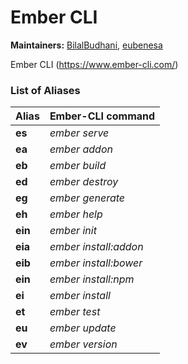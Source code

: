 # Ember CLI

**Maintainers:** [BilalBudhani](https://github.com/BilalBudhani), [eubenesa](https://github.com/eubenesa)

Ember CLI (https://www.ember-cli.com/)

### List of Aliases

Alias | Ember-CLI command
----- | -----------------
**es** | *ember serve*
**ea** | *ember addon*
**eb** | *ember build*
**ed** | *ember destroy*
**eg** | *ember generate*
**eh** | *ember help*
**ein** | *ember init*
**eia** | *ember install:addon*
**eib** | *ember install:bower*
**ein** | *ember install:npm*
**ei** | *ember install*
**et** | *ember test*
**eu** | *ember update*
**ev** | *ember version*
